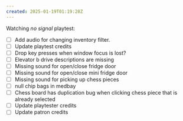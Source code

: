 ```yaml
---
created: 2025-01-19T01:19:28Z
---
```


Watching _no signal_ playtest:
- [ ] Add audio for changing inventory filter.
- [ ] Update playtest credits
- [ ] Drop key presses when window focus is lost?
- [ ] Elevator b drive descriptions are missing
- [ ] Missing sound for open/close fridge door
- [ ] Missing sound for open/close mini fridge door
- [ ] Missing sound for picking up chess pieces
- [ ] null chip bags in medbay
- [ ] Chess board has duplication bug when clicking chess piece that is already selected
- [ ] Update playtester credits
- [ ] Update patron credits
